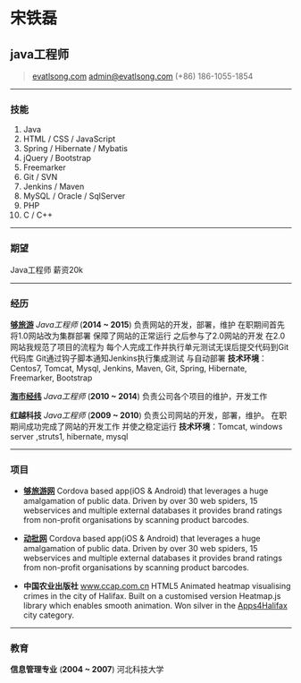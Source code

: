 # 宋铁磊
## java工程师

> [evatlsong.com][]
> [admin@evatlsong.com](mailto:admin@evatlsong.com)
> (+86) 186-1055-1854

------

### 技能

1. Java
2. HTML / CSS / JavaScript
3. Spring / Hibernate / Mybatis
4. jQuery / Bootstrap
5. Freemarker
6. Git / SVN
7. Jenkins / Maven
8. MySQL / Oracle / SqlServer
9. PHP
10. C / C++


------

### 期望

Java工程师 薪资20k

------

### 经历

**[够旅游][]** *Java工程师* (__2014 ~ 2015__)
	负责网站的开发，部署，维护
	在职期间首先将1.0网站改为集群部署 保障了网站的正常运行
	之后参与了2.0网站的开发
	在2.0网站我规范了项目的流程为
	每个人完成工作并执行单元测试无误后提交代码到Git代码库
	Git通过钩子脚本通知Jenkins执行集成测试 与自动部署
	**技术环境**： Centos7, Tomcat, Mysql, Jenkins, Maven, Git, Spring, Hibernate, Freemarker, Bootstrap

**[海市经纬][]** *Java工程师* (__2010 ~ 2014__)
    负责公司各个项目的维护，开发工作

**红越科技** *Java工程师* (__2009 ~ 2010__)
    负责公司网站的开发，部署，维护。
    在职期间成功完成了网站的开发工作 并使之稳定运行
    **技术环境**：Tomcat, windows server ,struts1, hibernate, mysql

------

### 项目

* **[够旅游网][够旅游]**
	Cordova based app(iOS & Android) that leverages a huge amalgamation of public data. Driven by over 30 web spiders, 15 webservices and multiple external databases it provides brand ratings from non-profit organisations by scanning product barcodes.

* **[动批网][]**
	Cordova based app(iOS & Android) that leverages a huge amalgamation of public data. Driven by over 30 web spiders, 15 webservices and multiple external databases it provides brand ratings from non-profit organisations by scanning product barcodes.

* **中国农业出版社**
	<a href=http://www.ccap.com.cn class=not-printed>www.ccap.com.cn</a>
	HTML5 Animated heatmap visualising crimes in the city of Halifax. Built on a customised version Heatmap.js library which enables smooth animation. Won silver in the [Apps4Halifax](http://apps4halifax.ca/) city category.

------

### 教育

**信息管理专业** (__2004 ~ 2007__)
	河北科技大学

[evatlsong.com]: http://evatlsong.com "evatlsong"
[够旅游]: http://goutrip.com "够旅游"
[动批网]: http://dongpi.com "动批网"
[海市经纬]: http://ehm.com.cn "海市经纬"
